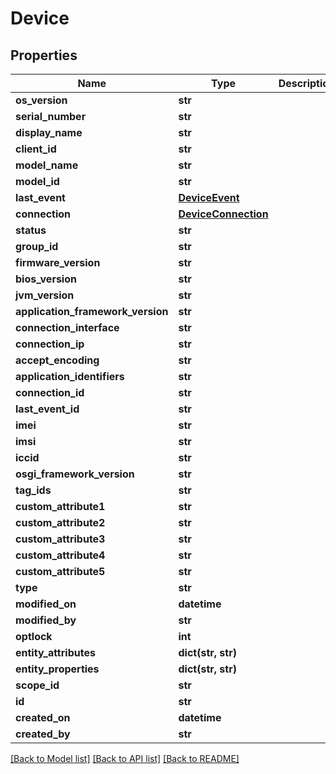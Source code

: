 # Device

## Properties
Name | Type | Description | Notes
------------ | ------------- | ------------- | -------------
**os_version** | **str** |  | [optional] 
**serial_number** | **str** |  | [optional] 
**display_name** | **str** |  | [optional] 
**client_id** | **str** |  | [optional] 
**model_name** | **str** |  | [optional] 
**model_id** | **str** |  | [optional] 
**last_event** | [**DeviceEvent**](DeviceEvent.md) |  | [optional] 
**connection** | [**DeviceConnection**](DeviceConnection.md) |  | [optional] 
**status** | **str** |  | [optional] 
**group_id** | **str** |  | [optional] 
**firmware_version** | **str** |  | [optional] 
**bios_version** | **str** |  | [optional] 
**jvm_version** | **str** |  | [optional] 
**application_framework_version** | **str** |  | [optional] 
**connection_interface** | **str** |  | [optional] 
**connection_ip** | **str** |  | [optional] 
**accept_encoding** | **str** |  | [optional] 
**application_identifiers** | **str** |  | [optional] 
**connection_id** | **str** |  | [optional] 
**last_event_id** | **str** |  | [optional] 
**imei** | **str** |  | [optional] 
**imsi** | **str** |  | [optional] 
**iccid** | **str** |  | [optional] 
**osgi_framework_version** | **str** |  | [optional] 
**tag_ids** | **str** |  | [optional] 
**custom_attribute1** | **str** |  | [optional] 
**custom_attribute2** | **str** |  | [optional] 
**custom_attribute3** | **str** |  | [optional] 
**custom_attribute4** | **str** |  | [optional] 
**custom_attribute5** | **str** |  | [optional] 
**type** | **str** |  | [optional] 
**modified_on** | **datetime** |  | [optional] 
**modified_by** | **str** |  | [optional] 
**optlock** | **int** |  | [optional] 
**entity_attributes** | **dict(str, str)** |  | [optional] 
**entity_properties** | **dict(str, str)** |  | [optional] 
**scope_id** | **str** |  | [optional] 
**id** | **str** |  | [optional] 
**created_on** | **datetime** |  | [optional] 
**created_by** | **str** |  | [optional] 

[[Back to Model list]](../README.md#documentation-for-models) [[Back to API list]](../README.md#documentation-for-api-endpoints) [[Back to README]](../README.md)


